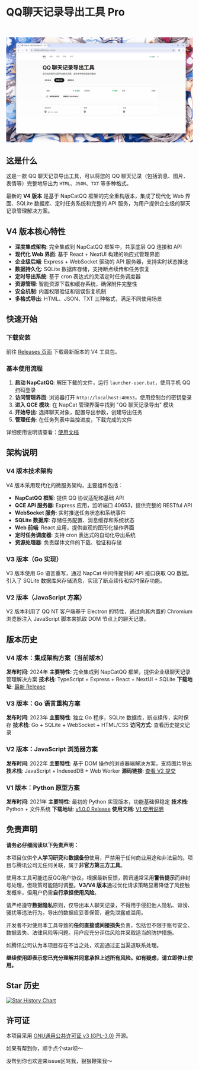 # QQ聊天记录导出工具 Pro

<br>

![QCE V4 界面截图](image.png)

## 这是什么

这是一款 QQ 聊天记录导出工具，可以将您的 QQ 聊天记录（包括消息、图片、表情等）完整地导出为 `HTML`、`JSON`、`TXT` 等多种格式。

最新的 **V4 版本** 是基于 NapCatQQ 框架的完全重构版本，集成了现代化 Web 界面、SQLite 数据库、定时任务系统和完整的 API 服务，为用户提供企业级的聊天记录管理解决方案。


## V4 版本核心特性

- **深度集成架构**: 完全集成到 NapCatQQ 框架中，共享底层 QQ 连接和 API
- **现代化 Web 界面**: 基于 React + NextUI 构建的响应式管理界面
- **企业级后端**: Express + WebSocket 驱动的 API 服务器，支持实时状态推送
- **数据持久化**: SQLite 数据库存储，支持断点续传和任务恢复
- **定时导出系统**: 基于 cron 表达式的灵活定时任务调度器
- **资源管理**: 智能资源下载和缓存系统，确保附件完整性
- **安全机制**: 内置权限验证和错误恢复机制
- **多格式导出**: HTML、JSON、TXT 三种格式，满足不同使用场景

## 快速开始

### 下载安装

前往 [Releases 页面](https://github.com/shuakami/qq-chat-exporter/releases) 下载最新版本的 V4 工具包。

### 基本使用流程

1.  **启动 NapCatQQ**: 解压下载的文件，运行 `launcher-user.bat`，使用手机 QQ 扫码登录
2.  **访问管理界面**: 浏览器打开 `http://localhost:40653`，使用控制台的密钥登录
3.  **进入 QCE 模块**: 在 NapCat 管理界面中找到 "QQ 聊天记录导出" 模块
4.  **开始导出**: 选择聊天对象，配置导出参数，创建导出任务
5.  **管理任务**: 在任务列表中监控进度，下载完成的文件

详细使用说明请查看：[使用文档](https://qce.sdjz.wiki)

## 架构说明

### V4 版本技术架构
V4 版本采用现代化的微服务架构，主要组件包括：

- **NapCatQQ 框架**: 提供 QQ 协议适配和基础 API
- **QCE API 服务器**: Express 应用，监听端口 40653，提供完整的 RESTful API
- **WebSocket 服务**: 实时推送任务状态和系统事件  
- **SQLite 数据库**: 存储任务配置、消息缓存和系统状态
- **Web 前端**: React 应用，提供直观的图形化操作界面
- **定时任务调度器**: 支持 cron 表达式的自动化导出系统
- **资源处理器**: 负责媒体文件的下载、验证和存储

### V3 版本（Go 实现）
V3 版本使用 Go 语言重写，通过 NapCat 中间件提供的 API 接口获取 QQ 数据。引入了 SQLite 数据库来存储消息，实现了断点续传和实时保存功能。

### V2 版本（JavaScript 方案）
V2 版本利用了 QQ NT 客户端基于 Electron 的特性，通过向其内置的 Chromium 浏览器注入 JavaScript 脚本来抓取 DOM 节点上的聊天记录。

## 版本历史

### V4 版本：集成架构方案（当前版本）
**发布时间**: 2024年
**主要特性**: 完全集成到 NapCatQQ 框架，提供企业级聊天记录管理解决方案
**技术栈**: TypeScript + Express + React + NextUI + SQLite
**下载地址**: [最新 Release](https://github.com/shuakami/qq-chat-exporter/releases/latest)

### V3 版本：Go 语言重构方案
**发布时间**: 2023年
**主要特性**: 独立 Go 程序，SQLite 数据库，断点续传，实时保存
**技术栈**: Go + SQLite + WebSocket + HTML/CSS
**访问方式**: 查看历史提交记录

### V2 版本：JavaScript 浏览器方案
**发布时间**: 2022年
**主要特性**: 基于 DOM 操作的浏览器端解决方案，支持图片导出
**技术栈**: JavaScript + IndexedDB + Web Worker
**源码链接**: [查看 V2 提交](https://github.com/shuakami/qq-chat-exporter/tree/a257756a22febfba783e8ce5926c5382f81e57f6)

### V1 版本：Python 原型方案
**发布时间**: 2021年
**主要特性**: 最初的 Python 实现版本，功能基础但稳定
**技术栈**: Python + 文件系统
**下载地址**: [v1.0.0 Release](https://github.com/shuakami/qq-chat-exporter/releases/tag/v1.0.0)
**使用文档**: [V1 使用说明](https://github.com/shuakami/qq-chat-exporter/tree/144c3e74c658b2822ad36ac6423d84716b0519b5)

## 免责声明

**请务必仔细阅读以下免责声明：**

本项目仅供**个人学习研究**和**数据备份**使用，严禁用于任何商业用途和非法目的。项目与腾讯公司无任何关联，属于**非官方第三方工具**。

使用本工具可能违反QQ用户协议。根据最新反馈，腾讯通常采用**警告提示**而非封号处理，但政策可能随时调整。**V3/V4 版本**通过优化请求策略显著降低了风控触发概率，但用户仍需**自行承担使用风险**。

请严格遵守**数据隐私**原则，仅导出本人聊天记录，不得用于侵犯他人隐私、诽谤、骚扰等违法行为。导出的数据应妥善保管，避免泄露或滥用。

开发者不对使用本工具导致的**任何直接或间接损失**负责，包括但不限于账号安全、数据丢失、法律风险等问题。用户应充分评估风险并采取适当的防护措施。

如腾讯公司认为本项目存在不当之处，欢迎通过正当渠道联系处理。

**继续使用即表示您已充分理解并同意承担上述所有风险。如有疑虑，请立即停止使用。**

## Star 历史

[![Star History Chart](https://api.star-history.com/svg?repos=shuakami/qq-chat-exporter&type=Date)](https://star-history.com/#shuakami/qq-chat-exporter&Date)

## 许可证

本项目采用 [GNU通用公共许可证 v3 (GPL-3.0)](https://www.gnu.org/licenses/gpl-3.0.html) 开源。

如果有帮到你，顺手点个star呗～

没帮到你也欢迎来issue区骂我，狠狠鞭策我～